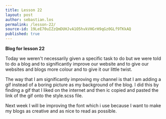 ```yaml
---
title: Lesson 22
layout: post
author: sebastian.los
permalink: /lesson-22/
source-id: 19LeE70uIZzQmDUHJvA1O5hvkVHGrH9qGz0GLf9TKkAQ
published: true
---
```

**Blog for lesson 22**

Today we weren't necessarily given a specific task to do but we were told to do a blog and to significantly improve our website and to give our websites and blogs more colour and to give it our  little twist.

The way that I am significantly improving my channel is that I am adding a gif instead of a boring picture as my background of the blog. I did this by finding a gif that I liked on the internet and then ic copied and pasted the link of the gif onto the style.scss file.

Next week I will be improving the font which i use because I want to make my blogs as creative and as nice to read as possible.

